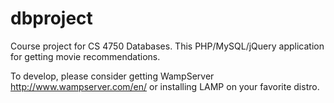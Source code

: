 # dbproject
Course project for CS 4750 Databases. This PHP/MySQL/jQuery application for getting movie recommendations.

To develop, please consider getting WampServer
http://www.wampserver.com/en/
or installing LAMP on your favorite distro.
